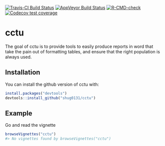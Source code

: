 
<!-- badges: start -->

[![Travis-CI Build
Status](https://travis-ci.com/shug0131/cctu.svg?branch=master)](https://travis-ci.com/shug0131/cctu)
[![AppVeyor Build
Status](https://ci.appveyor.com/api/projects/status/github/shug0131/cctu?branch=master&svg=true)](https://ci.appveyor.com/project/shug0131/cctu)
[![R-CMD-check](https://github.com/shug0131/cctu/workflows/R-CMD-check/badge.svg)](https://github.com/shug0131/cctu/actions)
[![Codecov test
coverage](https://codecov.io/gh/shug0131/cctu/branch/master/graph/badge.svg)](https://codecov.io/gh/shug0131/cctu?branch=master)
<!-- badges: end -->

<!-- README.md is generated from README.Rmd. Please edit that file -->

# cctu

The goal of cctu is to provide tools to easily produce reports in word
that take the pain out of formatting tables, and ensure that the right
population is always used.

## Installation

You can install the github version of cctu with:

``` r
install.packages("devtools")
devtools::install_github("shug0131/cctu")
```

## Example

Go and read the vignette

``` r
browseVignettes("cctu")
#> No vignettes found by browseVignettes("cctu")
```
